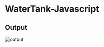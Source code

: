 # WaterTank-Javascript

## Output
![output](https://user-images.githubusercontent.com/61827250/212465396-3160c574-340d-42a5-8c00-e00d363a86c6.PNG)
